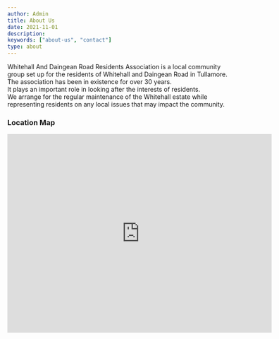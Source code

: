 ```yaml
---
author: Admin
title: About Us
date: 2021-11-01
description:
keywords: ["about-us", "contact"]
type: about
---
```


Whitehall And Daingean Road Residents Association is a local community group set up for the residents of Whitehall and Daingean Road in Tullamore.   
The association has been in existence for over 30 years.    
It plays an important role in looking after the interests of residents.     
We arrange for the regular maintenance of the Whitehall estate while representing residents on any local issues that may impact the community.   
### Location Map
<iframe src="https://www.google.com/maps/embed?pb=!1m18!1m12!1m3!1d2385.7223772387647!2d-7.481944184344053!3d53.276593787635015!2m3!1f0!2f0!3f0!3m2!1i1024!2i768!4f13.1!3m3!1m2!1s0x485da59a3da6473b%3A0x8ca30788d0c8fcda!2s58-68%20Whitehall%2C%20Tullamore%2C%20Co.%20Offaly!5e0!3m2!1sen!2sie!4v1635778200478!5m2!1sen!2sie" width="600" height="450" style="border:0;" allowfullscreen="" loading="lazy"></iframe>
